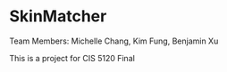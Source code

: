 # SkinMatcher
Team Members: Michelle Chang, Kim Fung, Benjamin Xu

This is a project for CIS 5120 Final

